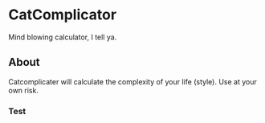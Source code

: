 # CatComplicator

Mind blowing calculator, I tell ya.

## About

Catcomplicater will calculate the complexity of your life (style).
Use at your own risk.

### Test

